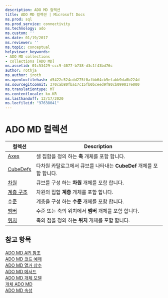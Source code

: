 ```yaml
---
description: ADO MD 컬렉션
title: ADO MD 컬렉션 | Microsoft Docs
ms.prod: sql
ms.prod_service: connectivity
ms.technology: ado
ms.custom: ''
ms.date: 01/19/2017
ms.reviewer: ''
ms.topic: conceptual
helpviewer_keywords:
- ADO MD collections
- collections [ADO MD]
ms.assetid: 01c53429-ccc9-4077-b738-d3c1f43bd76c
author: rothja
ms.author: jroth
ms.openlocfilehash: d5422c524cdd275f0afbb64cb5efabb9da0b224d
ms.sourcegitcommit: 370cab80fba17c15fb0bceed9f80cb099017e000
ms.translationtype: MT
ms.contentlocale: ko-KR
ms.lasthandoff: 12/17/2020
ms.locfileid: "97638041"
---
```

# <a name="ado-md-collections"></a>ADO MD 컬렉션

|컬렉션|Description|  
|-|-|  
|[Axes](./axes-collection-ado-md.md)|셀 집합을 정의 하는 **축** 개체를 포함 합니다.|  
|[CubeDefs](./cubedef-object-ado-md.md)|다차원 카탈로그에서 큐브를 나타내는 **CubeDef** 개체를 포함 합니다.|  
|[차원](./dimension-object-ado-md.md)|큐브를 구성 하는 **차원** 개체를 포함 합니다.|  
|[계층 구조](./hierarchy-object-ado-md.md)|차원의 집합 **계층** 개체를 포함 합니다.|  
|[수준](./level-object-ado-md.md)|계층을 구성 하는 **수준** 개체를 포함 합니다.|  
|[멤버](./members-collection-ado-md.md)|수준 또는 축의 위치에서 **멤버** 개체를 포함 합니다.|  
|[위치](./positions-collection-ado-md.md)|축의 점을 정의 하는 **위치** 개체를 포함 합니다.|  
  
## <a name="see-also"></a>참고 항목  
 [ADO MD API 참조](./ado-md-object-model.md)   
 [ADO MD 코드 예제](./ado-md-code-examples.md)   
 [ADO MD 열거 상수](./ado-md-enumerated-constants.md)   
 [ADO MD 메서드](./ado-md-methods.md)   
 [ADO MD 개체 모델](./ado-md-object-model.md)   
 [개체 ADO MD](./ado-md-objects.md)   
 [ADO MD 속성](./ado-md-properties.md)
